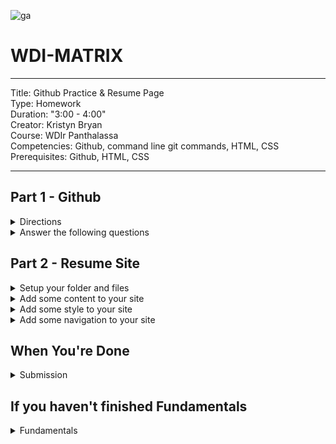 ![ga](http://mobbook.generalassemb.ly/ga_cog.png)

# WDI-MATRIX

---
Title: Github Practice & Resume Page<br>
Type: Homework<br>
Duration: "3:00 - 4:00" <br>
Creator:
    Kristyn Bryan <br>
    Course: WDIr Panthalassa<br>
Competencies: Github, command line git commands, HTML, CSS<br>
Prerequisites: Github, HTML, CSS

---
## Part 1 - Github

<details><summary>Directions</summary>
- Click on this link <https://try.github.io> and complete all of the steps in the tutorial. 
- Create a file inside of this homework folder called `answers.md` and answer the questions below. Commit your work at each point when directed.
</details> 

<details><summary>Answer the following questions</summary>

1. What command do you use to setup a git repository inside of your folder?<br>
1. What command do you use to ask git to start tacking a file?<br>
1. What command do you use to ask git to move your file from the staging area to the repository?<br>
<hr>
&#x1F534; **Commit your work.** <br>
The commit message should read: <br>
"The 1st set of GIT homework answers are complete".
<hr>
1. What command do you use to pull any changes from the master repository into your local repository?<br>
1. What command do you use to unstage a file?<br>
1. What command do you use to change your files back to how they were after a commit?<br>
1. Why is it important to use `--` when chaging files back to a previous state?<br>
1. Why might you want to reset your files back to a previous commit?<br>
<hr>
&#x1F534; ** Commit your work.** <br>
The commit message should read: <br>
"The 2nd set of GIT homework answers are complete".
<hr>
1. What command do you use to create a branch?<br>
1. What command do you use to use a different branch?<br>
1. Why would you want to use a branch other than the default `master`?<br>
<hr>
&#x1F534; ** Commit your work.** <br>
The commit message should read: <br>
"The 3rd set of GIT homework answers are complete".
<hr>
1. Give an example for when you would use `git merge` and give an example for when  it would be better to submit a pull request to have your branch merged<br>
1. What command do you use to send all of the work that you've done locally to your remote repository?<br>
<hr>
&#x1F534; ** Commit your work.** <br>
The commit message should read: <br>
"The 4th set of GIT homework answers are complete".
<hr>

	<details><summary>Hungry for more?</summary>
	- Check out this [tutorial](http://gitreal.codeschool.com/?utm_source=github&utm_medium=codeschool_option&utm_campaign=trygit) that includes videos about using git and some challenges for you to tackle.
	</details>

</details>

## Part 2 - Resume Site

<details><summary>Setup your folder and files</summary>

1. Inside your w01d02/homework folder, create a new folder called `resume_page`.
1. Change directories to `resume_page`. Create two files: `index.html` and `style.css`.<br>
1. Using Atom, open your files and add the HTML boilerplate code.<br>
1. Create a heading level-one tag with your name.<br>
1. Open the `index.html` in your browser to confirm that everything is set up properly.
Reminder: To open your file with your browser, from the command line, type `open index.html`

<hr>
&#x1F534; **Commit your work.** <br>
The commit message should read: <br>
"1st commit -  index.html file is setup".
<hr>

</details>

<details><summary>Add some content to your site</summary>

1. Insert a professional image of yourself ('img' tag); it should be placed right after your 'h1' tags<br>
1. Insert an unordered list of your last three positions ('ul' tag)<br>
1. Create links to your LinkedIn and Facebook/Twitter pages ('a' tag)<br>1. Use level-three heading tags to create headings before your positions and before your links<br>

	<details><summary>Hungry for more?</summary>
	
	1. Insert a video of your work or your favorite YouTube video ('iframe' tag)<br>
	1. Add a level-three heading above your video with a title for the section<br>
	1. Insert a table with your contact info (`table` tag)<br>
	1. Add a level-three heading above your contact info with a title for the section<br>
	
	</details>
<hr>
&#x1F534; **Commit your work.** <br>
The commit message should read: <br>
"2nd commit -  Added initial content for resume site".
<hr>

</details>

<details><summary>Add some style to your site</summary>

1. Center your "h1" tag<br>
1. Change the font of your "h1" tag<br>
1. Change the color of the font of your "h3" tag text<br>
1. Add some space on the body of your application to make your site look more appealing.<br>

	<details><summary>Hungry for more?</summary>
	
	1. Give the image a 1px black border<br>
	1. Give the body of the page a thicker border than the picture but only on the top and bottom of the page<br>
	1. Using HTML, insert a short blurb or biography with "p" tags<br>
	1. Using HTML, insert a short description above your "p" tag; use an "h3" tag<br>
	1. Make your name uppercase <strong>using CSS</strong><br>
	
	</details>
<hr>
&#x1F534; **Commit your work.** <br>
The commit message should read: <br>
"3rd commit -  Added initial styling for resume site".
<hr>

</details>

<details><summary>Add some navigation to your site</summary>

1. Create a nav bar with the links to your LinkedIn, Twitter (whichever links you had created earlier); Remove the links section that you had created earlier in the homework.
1. In the nav bar, also create a link to the 'index.html' page (maybe give it a name of `Home Page` in the bar), and a link to a file called "projects.html" (maybe call this `Projects` in the bar) <br>
1. Create another html file in this folder called 'projects.html'<br>
1. Copy the contents of the nav bar and information from the 'head' tag of your `index.html` file and paste it into your `projects.html` file<br>
1. Inside `projects.html`, create a level-two heading and add the text `Projects`<br>
1. Check to make sure that your links work! When you click on "Projects" in your nav bar, does it open the `projects.html` document?<br>
1. In 'projects.html', add your three most recent projects (or just make some up). To do this simply, you can use an ordered list. If you're up for a little more of a challenge, create three columns: each column should contain the title and a description of your three most recent, successful projects<br>
	<details><summary>Hungry for more?</summary>
	1. Insert another image of you, or an image of one of your projects, but make it round<br>
	1. Insert a button on both pages that links to opening an email to your email address<br>
	1. Style your navigation bar<br>
	</details>
<hr>
&#x1F534; **Commit your work.** <br>
The commit message should read: <br>
"4th commit -  Added project.html page and content".
<hr>
</details>

## When You're Done

<details><summary>Submission</summary>
 - Inside this folder (w01d02/homework), you should now have a file called `github_answers.md` and a folder called `resume_page` which contains `index.html`, `projects.html`, and `style.css`.
 - You should have been adding and committing along the way, but please type `git status` one last time to make sure that everything is commited. If it's not, please commit. 
 - Follow the instructions for submitting homework, found in [the wiki](https://github.com/ga-students/wdi-remote-matrix/wiki/Homework-Submission)
</details>

## If you haven't finished Fundamentals
<details><summary>Fundamentals</summary>
 - You have to finish Unit 8 by tonight. Even if you have not completed prior units, focus on Unit 8 and finish it tonight.
</details>
